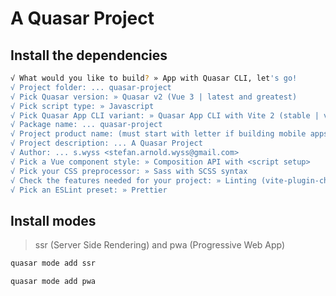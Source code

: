 # A Quasar Project

## Install the dependencies
```bash
√ What would you like to build? » App with Quasar CLI, let's go!
√ Project folder: ... quasar-project
√ Pick Quasar version: » Quasar v2 (Vue 3 | latest and greatest)
√ Pick script type: » Javascript
√ Pick Quasar App CLI variant: » Quasar App CLI with Vite 2 (stable | v1)
√ Package name: ... quasar-project
√ Project product name: (must start with letter if building mobile apps) ... Quasar App
√ Project description: ... A Quasar Project
√ Author: ... s.wyss <stefan.arnold.wyss@gmail.com>
√ Pick a Vue component style: » Composition API with <script setup>
√ Pick your CSS preprocessor: » Sass with SCSS syntax
√ Check the features needed for your project: » Linting (vite-plugin-checker + ESLint), State Management (Pinia), axios, vue-i18n
√ Pick an ESLint preset: » Prettier
```

## Install modes
> ssr (Server Side Rendering) and pwa (Progressive Web App)
```bash
quasar mode add ssr

quasar mode add pwa
```

